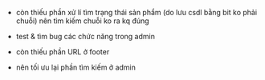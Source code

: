 - còn thiếu phần xử lí tìm trạng thái sản phẩm (do lưu csdl bằng bit ko phải chuỗi) nên tìm kiếm chuỗi ko ra kq đúng

- test & tìm bug các chức năng trong admin

- còn thiếu phần URL ở footer

- nên tối ưu lại phần tìm kiếm ở admin